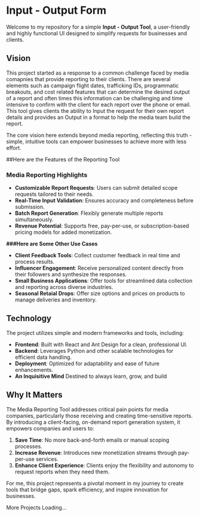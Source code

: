 # Input - Output Form

Welcome to my repository for a simple **Input - Output Tool**, a user-friendly and highly functional UI designed to simplify requests for businesses and clients.

## Vision  

This project started as a response to a common challenge faced by media comapnies that provide reporting to their clients. There are several elements such as campaign flight dates, trafficking IDs, programmatic breakouts, and cost related features that can determine the desired output of a report and often times this information can be challenging and time intensive to confirm with the client for each report over the phone or email. This tool gives clients the ability to Input the request for their own report details and provides an Output in a format to help the media team build the report.

The core vision here extends beyond media reporting, reflecting this truth - simple, intuitive tools can empower businesses to achieve more with less effort.

##Here are the Features of the Reporting Tool 

### Media Reporting Highlights  
- **Customizable Report Requests**: Users can submit detailed scope requests tailored to their needs.  
- **Real-Time Input Validation**: Ensures accuracy and completeness before submission.  
- **Batch Report Generation**: Flexibly generate multiple reports simultaneously.  
- **Revenue Potential**: Supports free, pay-per-use, or subscription-based pricing models for added monetization.  

**###Here are Some Other Use Cases**
- **Client Feedback Tools**: Collect customer feedback in real time and process results.  
- **Influencer Engagement**: Receive personalized content directly from their followers and synthesize the responses.  
- **Small Business Applications**: Offer tools for streamlined data collection and reporting across diverse industries.  
- **Seasonal Retaial Drops**: Offer size options and prices on products to manage deliveries and inventory.
  
## Technology  

The project utilizes simple and modern frameworks and tools, including:  
- **Frontend**: Built with React and Ant Design for a clean, professional UI.  
- **Backend**: Leverages Python and other scalable technologies for efficient data handling.  
- **Deployment**: Optimized for adaptability and ease of future enhancements.
- **An Inquisitive Mind** Destined to always learn, grow, and build

## Why It Matters  

The Media Reporting Tool addresses critical pain points for media companies, particularly those receiving and creating time-sensitive reports. By introducing a client-facing, on-demand report generation system, it empowers companies and users to:  
1. **Save Time**: No more back-and-forth emails or manual scoping processes.  
2. **Increase Revenue**: Introduces new monetization streams through pay-per-use services.  
3. **Enhance Client Experience**: Clients enjoy the flexibility and autonomy to request reports when they need them.  

For me, this project represents a pivotal moment in my journey to create tools that bridge gaps, spark efficiency, and inspire innovation for businesses.  

More Projects Loading...
